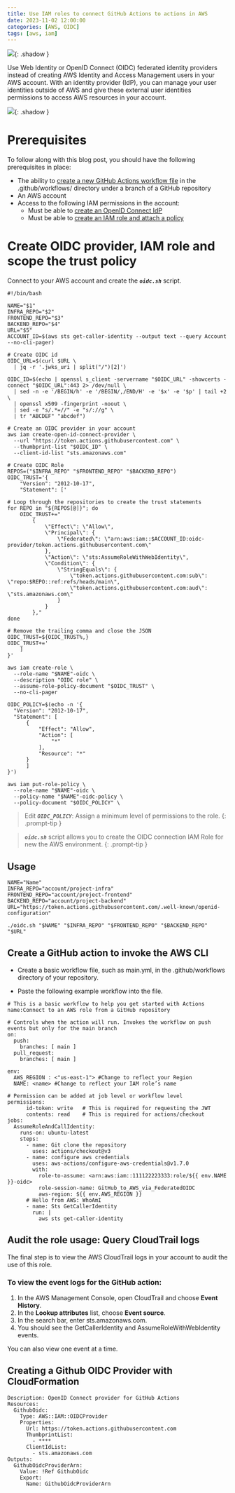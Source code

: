 ```yaml
---
title: Use IAM roles to connect GitHub Actions to actions in AWS
date: 2023-11-02 12:00:00
categories: [AWS, OIDC]
tags: [aws, iam]
---
```

<script defer data-domain="senad-d.github.io" src="https://plus.seki.pro/js/script.js"></script>
![](https://github.com/senad-d/senad-d.github.io/blob/main/_media/images/OpenID_logo.png?raw=true){: .shadow }

Use Web Identity or OpenID Connect (OIDC) federated identity providers instead of creating AWS Identity and Access Management users in your AWS account. With an identity provider (IdP), you can manage your user identities outside of AWS and give these external user identities permissions to access AWS resources in your account. 

![](https://github.com/senad-d/senad-d.github.io/blob/main/_media/images/github-aws-oidc.svg?raw=true){: .shadow }

# Prerequisites

To follow along with this blog post, you should have the following prerequisites in place:

-   The ability to [create a new GitHub Actions workflow file](https://docs.github.com/en/actions/using-workflows/about-workflows#create-an-example-workflow) in the .github/workflows/ directory under a branch of a GitHub repository
-   An AWS account
-   Access to the following IAM permissions in the account:
    -   Must be able to [create an OpenID Connect IdP](https://docs.aws.amazon.com/IAM/latest/APIReference/API_CreateOpenIDConnectProvider.html)
    -   Must be able to [create an IAM role and attach a policy](https://docs.aws.amazon.com/IAM/latest/UserGuide/access_policies_job-functions_create-policies.html)

# Create OIDC provider, IAM role and scope the trust policy

Connect to your AWS account and create the ***`oidc.sh`*** script.

```shell
#!/bin/bash

NAME="$1"
INFRA_REPO="$2"
FRONTEND_REPO="$3"
BACKEND_REPO="$4"
URL="$5"
ACCOUNT_ID=$(aws sts get-caller-identity --output text --query Account --no-cli-pager)

# Create OIDC id
OIDC_URL=$(curl $URL \
  | jq -r '.jwks_uri | split("/")[2]')

OIDC_ID=$(echo | openssl s_client -servername "$OIDC_URL" -showcerts -connect "$OIDC_URL":443 2> /dev/null \
  | sed -n -e '/BEGIN/h' -e '/BEGIN/,/END/H' -e '$x' -e '$p' | tail +2 \
  | openssl x509 -fingerprint -noout \
  | sed -e "s/.*=//" -e "s/://g" \
  | tr "ABCDEF" "abcdef")

# Create an OIDC provider in your account
aws iam create-open-id-connect-provider \
  --url "https://token.actions.githubusercontent.com" \
  --thumbprint-list "$OIDC_ID" \
  --client-id-list "sts.amazonaws.com"

# Create OIDC Role
REPOS=("$INFRA_REPO" "$FRONTEND_REPO" "$BACKEND_REPO")
OIDC_TRUST='{
    "Version": "2012-10-17",
    "Statement": ['

# Loop through the repositories to create the trust statements
for REPO in "${REPOS[@]}"; do
    OIDC_TRUST+="
        {
            \"Effect\": \"Allow\",
            \"Principal\": {
                \"Federated\": \"arn:aws:iam::$ACCOUNT_ID:oidc-provider/token.actions.githubusercontent.com\"
            },
            \"Action\": \"sts:AssumeRoleWithWebIdentity\",
            \"Condition\": {
                \"StringEquals\": {
                    \"token.actions.githubusercontent.com:sub\": \"repo:$REPO::ref:refs/heads/main\",
                    \"token.actions.githubusercontent.com:aud\": \"sts.amazonaws.com\"
                }
            }
        },"
done

# Remove the trailing comma and close the JSON
OIDC_TRUST=${OIDC_TRUST%,}
OIDC_TRUST+='
    ]
}'

aws iam create-role \
  --role-name "$NAME"-oidc \
  --description "OIDC role" \
  --assume-role-policy-document "$OIDC_TRUST" \
  --no-cli-pager

OIDC_POLICY=$(echo -n '{
  "Version": "2012-10-17",
  "Statement": [
      {
          "Effect": "Allow",
          "Action": [
              "*"
          ],
          "Resource": "*"
      }
      ]
}')

aws iam put-role-policy \
  --role-name "$NAME"-oidc \
  --policy-name "$NAME"-oidc-policy \
  --policy-document "$OIDC_POLICY" \

```
> Edit ***`OIDC_POLICY`***: Assign a minimum level of permissions to the role.
{: .prompt-tip }

> ***`oidc.sh`*** script allows you to create the OIDC connection IAM Role for new the AWS environment.
{: .prompt-tip }


## Usage


```shell
NAME="Name"
INFRA_REPO="account/project-infra"
FRONTEND_REPO="account/project-frontend"
BACKEND_REPO="account/project-backend"
URL="https://token.actions.githubusercontent.com/.well-known/openid-configuration"

./oidc.sh "$NAME" "$INFRA_REPO" "$FRONTEND_REPO" "$BACKEND_REPO" "$URL"
```

## Create a GitHub action to invoke the AWS CLI

- Create a basic workflow file, such as main.yml, in the .github/workflows directory of your repository. 

- Paste the following example workflow into the file.

```shell
# This is a basic workflow to help you get started with Actions
name:Connect to an AWS role from a GitHub repository

# Controls when the action will run. Invokes the workflow on push events but only for the main branch
on:
  push:
    branches: [ main ]
  pull_request:
    branches: [ main ]

env:
  AWS_REGION : <"us-east-1"> #Change to reflect your Region
  NAME: <name> #Change to reflect your IAM role’s name

# Permission can be added at job level or workflow level    
permissions:
      id-token: write   # This is required for requesting the JWT
      contents: read    # This is required for actions/checkout
jobs:
  AssumeRoleAndCallIdentity:
    runs-on: ubuntu-latest
    steps:
      - name: Git clone the repository
        uses: actions/checkout@v3
      - name: configure aws credentials
        uses: aws-actions/configure-aws-credentials@v1.7.0
        with:
          role-to-assume: <arn:aws:iam::111122223333:role/${{ env.NAME }}-oidc>
          role-session-name: GitHub_to_AWS_via_FederatedOIDC
          aws-region: ${{ env.AWS_REGION }}
      # Hello from AWS: WhoAmI
      - name: Sts GetCallerIdentity
        run: |
          aws sts get-caller-identity
```

## Audit the role usage: Query CloudTrail logs

The final step is to view the AWS CloudTrail logs in your account to audit the use of this role.

### To view the event logs for the GitHub action:

1.  In the AWS Management Console, open CloudTrail and choose **Event History**.
2.  In the **Lookup attributes** list, choose **Event source**.
3.  In the search bar, enter sts.amazonaws.com.
4.  You should see the GetCallerIdentity and AssumeRoleWithWebIdentity events.

You can also view one event at a time.

## Creating a Github OIDC Provider with CloudFormation 

```shell
Description: OpenID Connect provider for GitHub Actions
Resources:
  GithubOidc:
    Type: AWS::IAM::OIDCProvider
    Properties:
      Url: https://token.actions.githubusercontent.com
      ThumbprintList:
        - ****
      ClientIdList:
        - sts.amazonaws.com
Outputs:
  GithubOidcProviderArn:
    Value: !Ref GithubOidc
    Export:
      Name: GithubOidcProviderArn
```